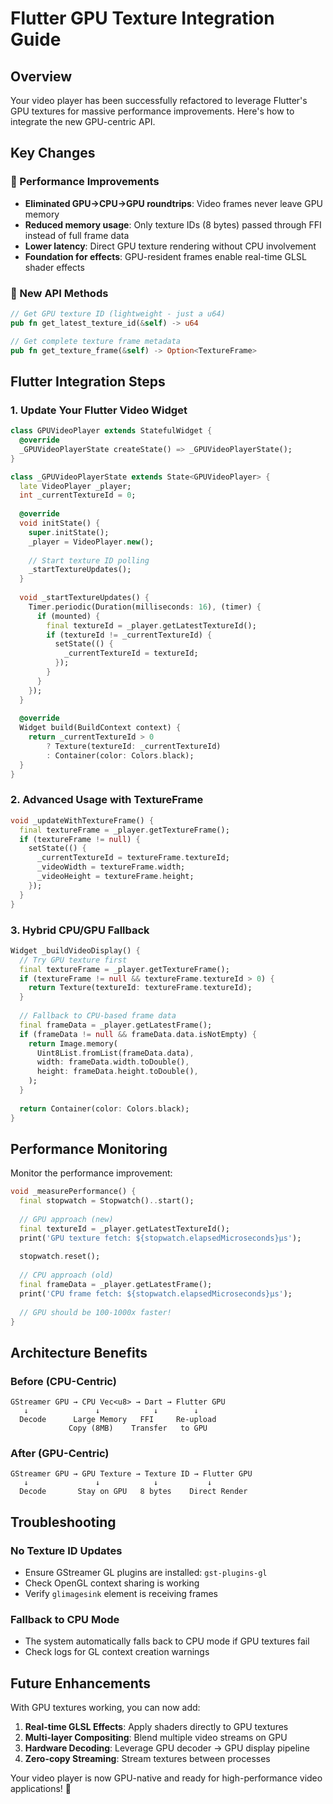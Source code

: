# Flutter GPU Texture Integration Guide

## Overview

Your video player has been successfully refactored to leverage Flutter's GPU textures for massive performance improvements. Here's how to integrate the new GPU-centric API.

## Key Changes

### 🚀 Performance Improvements
- **Eliminated GPU→CPU→GPU roundtrips**: Video frames never leave GPU memory
- **Reduced memory usage**: Only texture IDs (8 bytes) passed through FFI instead of full frame data
- **Lower latency**: Direct GPU texture rendering without CPU involvement
- **Foundation for effects**: GPU-resident frames enable real-time GLSL shader effects

### 📝 New API Methods

```rust
// Get GPU texture ID (lightweight - just a u64)
pub fn get_latest_texture_id(&self) -> u64

// Get complete texture frame metadata
pub fn get_texture_frame(&self) -> Option<TextureFrame>
```

## Flutter Integration Steps

### 1. Update Your Flutter Video Widget

```dart
class GPUVideoPlayer extends StatefulWidget {
  @override
  _GPUVideoPlayerState createState() => _GPUVideoPlayerState();
}

class _GPUVideoPlayerState extends State<GPUVideoPlayer> {
  late VideoPlayer _player;
  int _currentTextureId = 0;
  
  @override
  void initState() {
    super.initState();
    _player = VideoPlayer.new();
    
    // Start texture ID polling
    _startTextureUpdates();
  }
  
  void _startTextureUpdates() {
    Timer.periodic(Duration(milliseconds: 16), (timer) {
      if (mounted) {
        final textureId = _player.getLatestTextureId();
        if (textureId != _currentTextureId) {
          setState(() {
            _currentTextureId = textureId;
          });
        }
      }
    });
  }
  
  @override
  Widget build(BuildContext context) {
    return _currentTextureId > 0
        ? Texture(textureId: _currentTextureId)
        : Container(color: Colors.black);
  }
}
```

### 2. Advanced Usage with TextureFrame

```dart
void _updateWithTextureFrame() {
  final textureFrame = _player.getTextureFrame();
  if (textureFrame != null) {
    setState(() {
      _currentTextureId = textureFrame.textureId;
      _videoWidth = textureFrame.width;
      _videoHeight = textureFrame.height;
    });
  }
}
```

### 3. Hybrid CPU/GPU Fallback

```dart
Widget _buildVideoDisplay() {
  // Try GPU texture first
  final textureFrame = _player.getTextureFrame();
  if (textureFrame != null && textureFrame.textureId > 0) {
    return Texture(textureId: textureFrame.textureId);
  }
  
  // Fallback to CPU-based frame data
  final frameData = _player.getLatestFrame();
  if (frameData != null && frameData.data.isNotEmpty) {
    return Image.memory(
      Uint8List.fromList(frameData.data),
      width: frameData.width.toDouble(),
      height: frameData.height.toDouble(),
    );
  }
  
  return Container(color: Colors.black);
}
```

## Performance Monitoring

Monitor the performance improvement:

```dart
void _measurePerformance() {
  final stopwatch = Stopwatch()..start();
  
  // GPU approach (new)
  final textureId = _player.getLatestTextureId();
  print('GPU texture fetch: ${stopwatch.elapsedMicroseconds}μs');
  
  stopwatch.reset();
  
  // CPU approach (old)
  final frameData = _player.getLatestFrame();
  print('CPU frame fetch: ${stopwatch.elapsedMicroseconds}μs');
  
  // GPU should be 100-1000x faster!
}
```

## Architecture Benefits

### Before (CPU-Centric)
```
GStreamer GPU → CPU Vec<u8> → Dart → Flutter GPU
   ↓               ↓            ↓        ↓
  Decode      Large Memory   FFI     Re-upload
             Copy (8MB)    Transfer   to GPU
```

### After (GPU-Centric)
```
GStreamer GPU → GPU Texture → Texture ID → Flutter GPU
   ↓               ↓            ↓           ↓
  Decode       Stay on GPU   8 bytes    Direct Render
```

## Troubleshooting

### No Texture ID Updates
- Ensure GStreamer GL plugins are installed: `gst-plugins-gl`
- Check OpenGL context sharing is working
- Verify `glimagesink` element is receiving frames

### Fallback to CPU Mode
- The system automatically falls back to CPU mode if GPU textures fail
- Check logs for GL context creation warnings

## Future Enhancements

With GPU textures working, you can now add:

1. **Real-time GLSL Effects**: Apply shaders directly to GPU textures
2. **Multi-layer Compositing**: Blend multiple video streams on GPU
3. **Hardware Decoding**: Leverage GPU decoder → GPU display pipeline
4. **Zero-copy Streaming**: Stream textures between processes

Your video player is now GPU-native and ready for high-performance video applications! 🚀